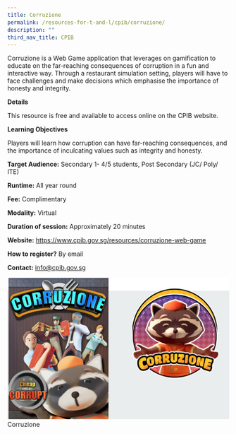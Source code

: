 ```yaml
---
title: Corruzione
permalink: /resources-for-t-and-l/cpib/corruzione/
description: ""
third_nav_title: CPIB
---
```

Corruzione is a Web Game application that leverages on gamification to educate on the far-reaching consequences of corruption in a fun and interactive way. Through a restaurant simulation setting, players will have to face challenges and make decisions which emphasise the importance of honesty and integrity.

**Details**

This resource is free and available to access online on the CPIB website.

**Learning Objectives**

Players will learn how corruption can have far-reaching consequences, and the importance of inculcating values such as integrity and honesty.

**Target Audience:** Secondary 1- 4/5 students, Post Secondary (JC/ Poly/ ITE)

**Runtime:** All year round

**Fee:** Complimentary

**Modality:** Virtual

**Duration of session:** Approximately 20 minutes

**Website:** https://www.cpib.gov.sg/resources/corruzione-web-game

**How to register?**  By email

**Contact:** info@cpib.gov.sg

![](/images/corruzione_photo%201.png)
Corruzione